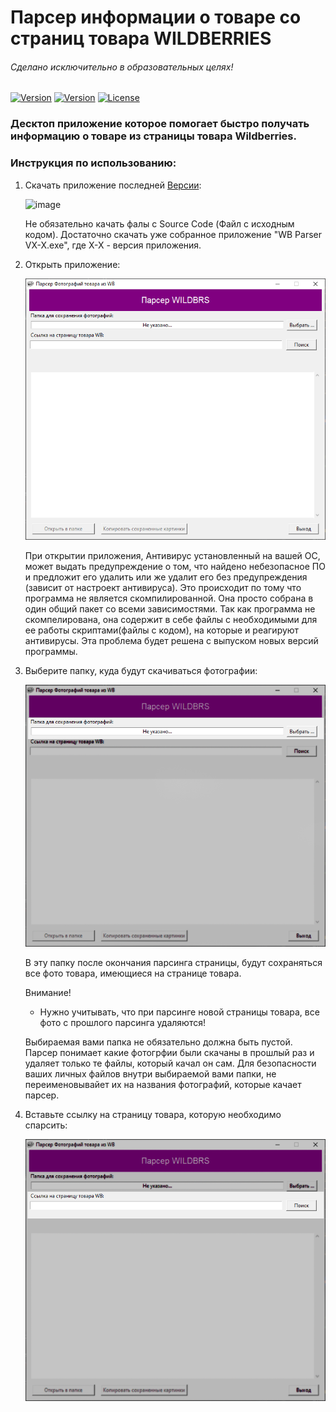 # Парсер информации о товаре со страниц товара WILDBERRIES

###### Сделано исключительно в образовательных целях!

[![Version](https://img.shields.io/badge/plaform-Windows-green)](https://www.microsoft.com/en-us/windows)
[![Version](https://img.shields.io/badge/version-1.4-green)](https://github.com/RuslanAl1mov/tax-officeDesktop/releases)
[![License](https://img.shields.io/badge/License-Apache%202.0-blue.svg)](https://opensource.org/licenses/Apache-2.0)  


### Десктоп приложение которое помогает быстро получать информацию о товаре из страницы товара Wildberries.
### Инструкция по использованию:

1) Скачать приложение последней [Версии](https://github.com/RuslanAl1mov/Photo_parser_WB/releases):

   ![image](https://user-images.githubusercontent.com/78092726/194292675-bd5b4fd1-825c-4851-986e-ec7ee996d396.png)

   Не обязательно качать фалы с Source Code (Файл с исходным кодом). Достаточно скачать уже собранное приложение "WB Parser VX-X.exe", где X-X - версия приложения.

2) Открыть приложение:

      ![Главное окно Парсера](Screenshots/main_window.png)

    При открытии приложения, Антивирус установленный на вашей ОС, может выдать предупреждение о том, что найдено небезопасное ПО и предложит его удалить или же удалит его без предупреждения (зависит от настроект антивируса). Это происходит по тому что программа не является скомпилированной. Она просто собрана в один общий пакет со всеми зависимостями. Так как программа не скомпелирована, она содержит в себе файлы с необходимыми для ее работы скриптами(файлы с кодом), на которые и реагируют антивирусы. Эта проблема будет решена с выпуском новых версий программы.

3) Выберите папку, куда будут скачиваться фотографии:

   ![Окно выбора папки](Screenshots/folder_to_download_images.png)

   В эту папку после окончания парсинга страницы, будут сохраняться все фото товара, имеющиеся на странице товара.  
   
   Внимание!
   * Нужно учитывать, что при парсинге новой страницы товара, все фото с прошлого парсинга удаляются!
   
   Выбираемая вами папка не обязательно должна быть пустой. Парсер понимает какие фотогрфии были скачаны в прошлый раз и удаляет только те файлы, который качал он сам. Для безопасности ваших личных файлов внутри выбираемой вами папки, не переименовывайет их на названия фотографий, которые качает парсер.
   
4) Вставьте ссылку на страницу товара, которую необходимо спарсить:

   ![Окно ссылки товара](Screenshots/wildberries_goods_page_link_insert.png)
